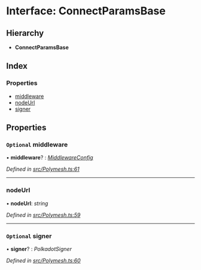 # Interface: ConnectParamsBase

## Hierarchy

* **ConnectParamsBase**

## Index

### Properties

* [middleware](connectparamsbase.md#optional-middleware)
* [nodeUrl](connectparamsbase.md#nodeurl)
* [signer](connectparamsbase.md#optional-signer)

## Properties

### `Optional` middleware

• **middleware**? : *[MiddlewareConfig](middlewareconfig.md)*

*Defined in [src/Polymesh.ts:61](https://github.com/PolymathNetwork/polymesh-sdk/blob/c77f6a3e/src/Polymesh.ts#L61)*

___

###  nodeUrl

• **nodeUrl**: *string*

*Defined in [src/Polymesh.ts:59](https://github.com/PolymathNetwork/polymesh-sdk/blob/c77f6a3e/src/Polymesh.ts#L59)*

___

### `Optional` signer

• **signer**? : *PolkadotSigner*

*Defined in [src/Polymesh.ts:60](https://github.com/PolymathNetwork/polymesh-sdk/blob/c77f6a3e/src/Polymesh.ts#L60)*
